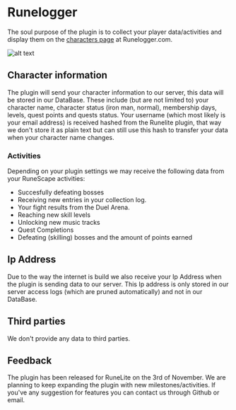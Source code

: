 # Runelogger
The soul purpose of the plugin is to collect your player data/activities and display them on the [characters page](https://runelogger.com/character) at Runelogger.com.

![alt text](https://runelogger.com/assets/images/example_tracking.jpg)

## Character information
The plugin will send your character information to our server, this data will be stored in our DataBase. These include (but are not limited to) your character name, character status (iron man, normal), membership days, levels, quest points and quests status. Your username (which most likely is your email address) is received hashed from the Runelite plugin, that way we don't store it as plain text but can still use this hash to transfer your data when your character name changes.

### Activities
Depending on your plugin settings we may receive the following data from your RuneScape activities:
* Succesfully defeating bosses
* Receiving new entries in your collection log.
* Your fight results from the Duel Arena.
* Reaching new skill levels
* Unlocking new music tracks
* Quest Completions
* Defeating (skilling) bosses and the amount of points earned

## Ip Address
Due to the way the internet is build we also receive your Ip Address when the plugin is sending data to our server. This Ip address is only stored in our server access logs (which are pruned automatically) and not in our DataBase.

## Third parties
We don't provide any data to third parties.

## Feedback
The plugin has been released for RuneLite on the 3rd of November. We are planning to keep expanding the plugin with new milestones/activities. If you've any suggestion for features you can contact us through Github or email.